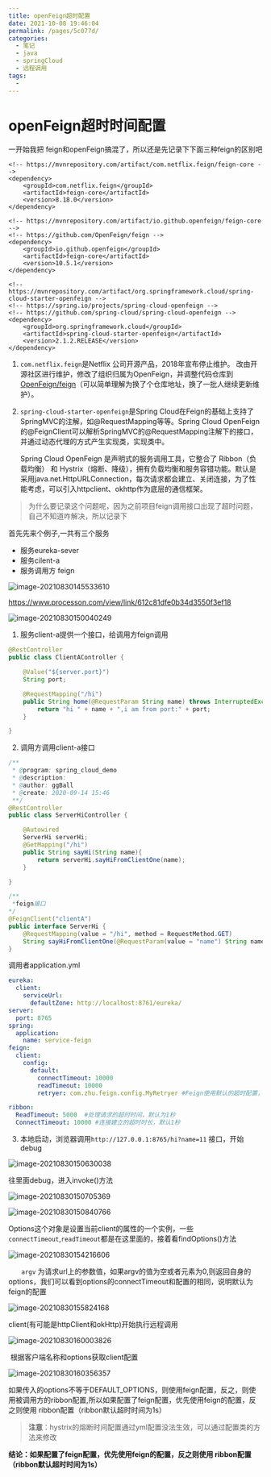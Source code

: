 ```yaml
---
title: openFeign超时配置
date: 2021-10-08 19:46:04
permalink: /pages/5c077d/
categories:
  - 笔记
  - java
  - springCloud
  - 远程调用
tags:
  - 
---
```

# openFeign超时时间配置

一开始我把 feign和openFeign搞混了，所以还是先记录下下面三种feign的区别吧

```maven
<!-- https://mvnrepository.com/artifact/com.netflix.feign/feign-core -->
<dependency>
    <groupId>com.netflix.feign</groupId>
    <artifactId>feign-core</artifactId>
    <version>8.18.0</version>
</dependency>

<!-- https://mvnrepository.com/artifact/io.github.openfeign/feign-core -->
<!-- https://github.com/OpenFeign/feign -->
<dependency>
    <groupId>io.github.openfeign</groupId>
    <artifactId>feign-core</artifactId>
    <version>10.5.1</version>
</dependency>

<!-- https://mvnrepository.com/artifact/org.springframework.cloud/spring-cloud-starter-openfeign -->
<!-- https://spring.io/projects/spring-cloud-openfeign -->
<!-- https://github.com/spring-cloud/spring-cloud-openfeign -->
<dependency>
    <groupId>org.springframework.cloud</groupId>
    <artifactId>spring-cloud-starter-openfeign</artifactId>
    <version>2.1.2.RELEASE</version>
</dependency>

```

1. `com.netflix.feign`是Netflix 公司开源产品，2018年宣布停止维护。 改由开源社区进行维护，修改了组织归属为OpenFeign，并调整代码仓库到[OpenFeign/feign](https://link.juejin.cn/?target=https%3A%2F%2Fgithub.com%2FOpenFeign%2Ffeign)（可以简单理解为换了个仓库地址，换了一批人继续更新维护）。

2. `spring-cloud-starter-openfeign`是Spring Cloud在Feign的基础上支持了SpringMVC的注解，如@RequestMapping等等。Spring Cloud OpenFeign的@FeignClient可以解析SpringMVC的@RequestMapping注解下的接口，并通过动态代理的方式产生实现类，实现类中。

   Spring Cloud OpenFeign 是声明式的服务调用工具，它整合了 Ribbon（负载均衡） 和 Hystrix（熔断、降级），拥有负载均衡和服务容错功能。默认是采用java.net.HttpURLConnection，每次请求都会建立、关闭连接，为了性能考虑，可以引入httpclient、okhttp作为底层的通信框架。

> 为什么要记录这个问题呢，因为之前项目feign调用接口出现了超时问题，自己不知道咋解决，所以记录下



首先先来个例子,一共有三个服务

- 服务eureka-sever
- 服务cilent-a
- 服务调用方 feign

![image-20210830145533610](https://gitee.com/zxqzhuzhu/imgs/raw/master/picGo/image-20210830145533610.png)

https://www.processon.com/view/link/612c81dfe0b34d3550f3ef18

![image-20210830150040249](https://gitee.com/zxqzhuzhu/imgs/raw/master/picGo/image-20210830150040249.png)

1. 服务client-a提供一个接口，给调用方feign调用

```java
@RestController
public class ClientAController {

    @Value("${server.port}")
    String port;

    @RequestMapping("/hi")
    public String home(@RequestParam String name) throws InterruptedException {
        return "hi " + name + ",i am from port:" + port;
    }

}
```

2. 调用方调用client-a接口

```java
/**
 * @program: spring_cloud_demo
 * @description:
 * @author: ggBall
 * @create: 2020-09-14 15:46
 **/
@RestController
public class ServerHiController {

    @Autowired
    ServerHi serverHi;
    @GetMapping("/hi")
    public String sayHi(String name){
        return serverHi.sayHiFromClientOne(name);
    }

}

/**
 *feign接口
*/
@FeignClient("clientA")
public interface ServerHi {
    @RequestMapping(value = "/hi", method = RequestMethod.GET)
    String sayHiFromClientOne(@RequestParam(value = "name") String name);
}


```

调用者application.yml

```yml
eureka:
  client:
    serviceUrl:
      defaultZone: http://localhost:8761/eureka/
server:
  port: 8765
spring:
  application:
    name: service-feign
feign:
  client:
    config:
      default:
        connectTimeout: 10000
        readTimeout: 10000
        retryer: com.zhu.feign.config.MyRetryer #Feign使用默认的超时配置，在该类源码中可见，默认单次请求最大时长1秒，重试5次

ribbon:
  ReadTimeout: 5000  #处理请求的超时时间，默认为1秒
  ConnectTimeout: 10000 #连接建立的超时时长，默认1秒

```



3. 本地启动，浏览器调用`http://127.0.0.1:8765/hi?name=11` 接口，开始debug

![image-20210830150630038](https://gitee.com/zxqzhuzhu/imgs/raw/master/picGo/image-20210830150630038.png)

往里面debug，进入invoke()方法

![image-20210830150705369](https://gitee.com/zxqzhuzhu/imgs/raw/master/picGo/image-20210830150705369.png)

![image-20210830150840766](https://gitee.com/zxqzhuzhu/imgs/raw/master/picGo/image-20210830150840766.png)

​		Options这个对象是设置当前client的属性的一个实例，一些`connectTimeout`,`readTimeout`都是在这里面的，接着看findOptions()方法

![image-20210830154216606](https://gitee.com/zxqzhuzhu/imgs/raw/master/picGo/image-20210830154216606.png)

​		`	argv` 为请求url上的参数值，如果argv的值为空或者元素为0,则返回自身的options，我们可以看到options的connectTimeout和配置的相同，说明默认为feign的配置

![image-20210830155824168](https://gitee.com/zxqzhuzhu/imgs/raw/master/picGo/image-20210830155824168.png)

client(有可能是httpClient和okHttp)开始执行远程调用

![image-20210830160003826](https://gitee.com/zxqzhuzhu/imgs/raw/master/picGo/image-20210830160003826.png)

​		根据客户端名称和options获取client配置

![image-20210830160356357](https://gitee.com/zxqzhuzhu/imgs/raw/master/picGo/image-20210830160356357.png)

​		如果传入的options不等于DEFAULT_OPTIONS，则使用feign配置，反之，则使用被调用方的ribbon配置,所以如果配置了feign配置，优先使用feign的配置，反之则使用 ribbon配置（ribbon默认超时时间为1s）



>  **注意**：hystrix的熔断时间配置通过yml配置没法生效，可以通过配置类的方法来修改



**结论：如果配置了feign配置，优先使用feign的配置，反之则使用 ribbon配置（ribbon默认超时时间为1s）**